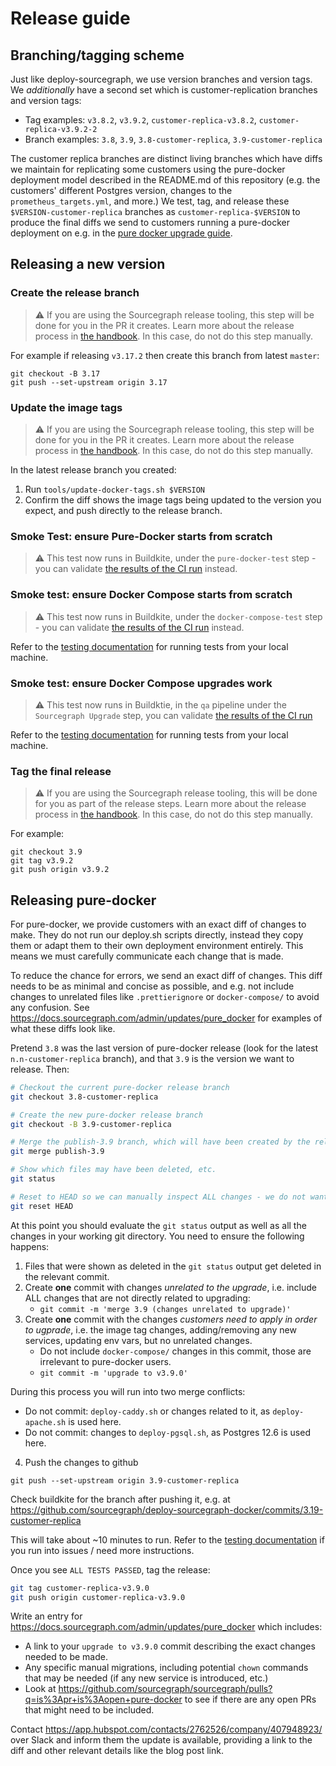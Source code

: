 # Release guide

## Branching/tagging scheme

Just like deploy-sourcegraph, we use version branches and version tags. We _additionally_ have a second set which is customer-replication branches and version tags:

- Tag examples: `v3.8.2`, `v3.9.2`, `customer-replica-v3.8.2`, `customer-replica-v3.9.2-2`
- Branch examples: `3.8`, `3.9`, `3.8-customer-replica`, `3.9-customer-replica`

The customer replica branches are distinct living branches which have diffs we maintain for replicating some customers using the pure-docker deployment model described in the README.md of this repository (e.g. the customers' different Postgres version, changes to the `prometheus_targets.yml`, and more.) We test, tag, and release these `$VERSION-customer-replica` branches as `customer-replica-$VERSION` to produce the final diffs we send to customers running a pure-docker deployment on e.g. in the [pure docker upgrade guide](https://docs.sourcegraph.com/admin/updates/pure_docker).

## Releasing a new version

### Create the release branch

> ⚠️ If you are using the Sourcegraph release tooling, this step will be done for you in the PR it creates. Learn more about the release process in [the handbook](https://about.sourcegraph.com/handbook/engineering/releases). In this case, do not do this step manually.

For example if releasing `v3.17.2` then create this branch from latest `master`:

```
git checkout -B 3.17
git push --set-upstream origin 3.17
```

### Update the image tags

> ⚠️ If you are using the Sourcegraph release tooling, this step will be done for you in the PR it creates. Learn more about the release process in [the handbook](https://about.sourcegraph.com/handbook/engineering/releases). In this case, do not do this step manually.

In the latest release branch you created:

1. Run `tools/update-docker-tags.sh $VERSION`
2. Confirm the diff shows the image tags being updated to the version you expect, and push directly to the release branch.

### Smoke Test: ensure  Pure-Docker starts from scratch

> ⚠️ This test now runs in Buildkite, under the `pure-docker-test` step - you can validate [the results of the CI run](https://buildkite.com/sourcegraph/deploy-sourcegraph-docker) instead.
### Smoke test: ensure Docker Compose starts from scratch

> ⚠️ This test now runs in Buildkite, under the `docker-compose-test` step - you can validate [the results of the CI run](https://buildkite.com/sourcegraph/deploy-sourcegraph-docker) instead.

Refer to the [testing documentation](TESTING.md) for running tests from your local machine.

### Smoke test: ensure Docker Compose upgrades work

> ⚠️ This test now runs in Buildktie, in the `qa` pipeline under the `Sourcegraph Upgrade` step, you can validate [the results of the CI run](https://buildkite.com/sourcegraph)

Refer to the [testing documentation](TESTING.md) for running tests from your local machine.

### Tag the final release

> ⚠️ If you are using the Sourcegraph release tooling, this will be done for you as part of the release steps. Learn more about the release process in [the handbook](https://about.sourcegraph.com/handbook/engineering/releases). In this case, do not do this step manually.

For example:

```
git checkout 3.9
git tag v3.9.2
git push origin v3.9.2
```

## Releasing pure-docker

For pure-docker, we provide customers with an exact diff of changes to make. They do not run our deploy.sh scripts directly, instead they copy them or adapt them to their own deployment environment entirely. This means we must carefully communicate each change that is made.

To reduce the chance for errors, we send an exact diff of changes. This diff needs to be as minimal and concise as possible, and e.g. not include changes to unrelated files like `.prettierignore` or `docker-compose/` to avoid any confusion. See https://docs.sourcegraph.com/admin/updates/pure_docker for examples of what these diffs look like.

Pretend `3.8` was the last version of pure-docker release (look for the latest `n.n-customer-replica` branch), and that `3.9` is the version we want to release. Then:

```sh
# Checkout the current pure-docker release branch
git checkout 3.8-customer-replica 

# Create the new pure-docker release branch
git checkout -B 3.9-customer-replica 

# Merge the publish-3.9 branch, which will have been created by the release tool, into the pure-docker release branch.
git merge publish-3.9

# Show which files may have been deleted, etc.
git status

# Reset to HEAD so we can manually inspect ALL changes - we do not want to actually do a merge.
git reset HEAD
```

At this point you should evaluate the `git status` output as well as all the changes in your working git directory. You need to ensure the following happens:

1. Files that were shown as deleted in the `git status` output get deleted in the relevant commit.
2. Create **one** commit with changes _unrelated to the upgrade_, i.e. include ALL changes that are not directly related to upgrading:
    - `git commit -m 'merge 3.9 (changes unrelated to upgrade)'`
3. Create **one** commit with the changes _customers need to apply in order to ugprade_, i.e. the image tag changes, adding/removing any new services, updating env vars, but no unrelated changes.
    - Do not include `docker-compose/` changes in this commit, those are irrelevant to pure-docker users.
    - `git commit -m 'upgrade to v3.9.0'`

During this process you will run into two merge conflicts:

- Do not commit: `deploy-caddy.sh` or changes related to it, as `deploy-apache.sh` is used here.
- Do not commit: changes to `deploy-pgsql.sh`, as Postgres 12.6 is used here.

4. Push the changes to github
```shell
git push --set-upstream origin 3.9-customer-replica
```

Check buildkite for the branch after pushing it, e.g. at https://github.com/sourcegraph/deploy-sourcegraph-docker/commits/3.19-customer-replica

This will take about ~10 minutes to run. Refer to the [testing documentation](TESTING.md) if you run into issues / need more instructions.

Once you see `ALL TESTS PASSED`, tag the release:

```sh
git tag customer-replica-v3.9.0
git push origin customer-replica-v3.9.0
```

Write an entry for https://docs.sourcegraph.com/admin/updates/pure_docker which includes:

- A link to your `upgrade to v3.9.0` commit describing the exact changes needed to be made.
- Any specific manual migrations, including potential `chown` commands that may be needed (if any new service is introduced, etc.)
- Look at https://github.com/sourcegraph/sourcegraph/pulls?q=is%3Apr+is%3Aopen+pure-docker to see if there are any open PRs that might need to be included.

Contact https://app.hubspot.com/contacts/2762526/company/407948923/ over Slack and inform them the update is available, providing a link to the diff and other relevant details like the blog post link.
